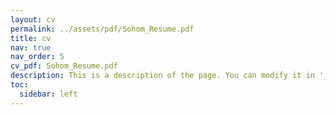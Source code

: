 ```yaml
---
layout: cv
permalink: ../assets/pdf/Sohom_Resume.pdf
title: cv
nav: true
nav_order: 5
cv_pdf: Sohom_Resume.pdf
description: This is a description of the page. You can modify it in '_pages/cv.md'. You can also change or remove the top pdf download button.
toc:
  sidebar: left
---
```

